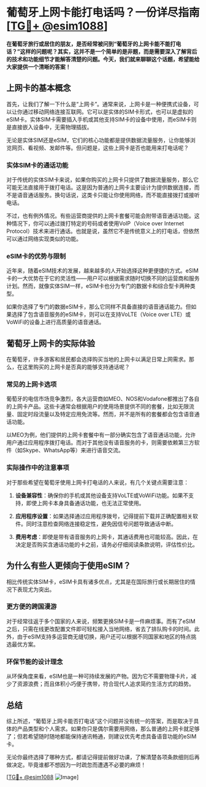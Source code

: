 # 葡萄牙上网卡能打电话吗？一份详尽指南[[TG💪+ @esim1088](https://t.me/s/esim1088)]

**在葡萄牙旅行或居住的朋友，是否经常被问到“葡萄牙的上网卡能不能打电话？”这样的问题呢？其实，这并不是一个简单的是非题，而是需要深入了解背后的技术和功能细节才能解答清楚的问题。今天，我们就来聊聊这个话题，希望能给大家提供一个清晰的答案！**

## 上网卡的基本概念

首先，让我们了解一下什么是“上网卡”。通常来说，上网卡是一种便携式设备，可以让你通过移动网络连接互联网。它可以是实体的SIM卡形式，也可以是虚拟的eSIM卡。实体SIM卡需要插入手机或其他支持SIM卡的设备中使用，而eSIM卡则是直接嵌入设备中，无需物理插拔。

无论是实体SIM还是eSIM，它们的核心功能都是提供数据流量服务，让你能够浏览网页、看视频、发邮件等。但问题是，这些上网卡是否也能用来打电话呢？

### 实体SIM卡的通话功能

对于传统的实体SIM卡来说，如果你购买的上网卡只提供了数据流量服务，那么它可能无法直接用于拨打电话。这是因为普通的上网卡主要设计为提供数据连接，而不是语音通话服务。换句话说，这类卡只能让你使用网络，而不能直接拨打或接听电话。

不过，也有例外情况。有些运营商提供的上网卡套餐可能会附带语音通话功能。这种情况下，你可以通过拨打特定的号码或者使用VoIP（Voice over Internet Protocol）技术来进行通话。也就是说，虽然它不是传统意义上的打电话，但依然可以通过网络实现类似的功能。

### eSIM卡的优势与限制

近年来，随着eSIM技术的发展，越来越多的人开始选择这种更便捷的方式。eSIM卡的一大优势在于它的灵活性——用户可以根据需求随时切换不同的运营商和服务计划。然而，就像实体SIM一样，eSIM卡也分为专门的数据卡和综合型卡两种类型。

如果你选择了专门的数据eSIM卡，那么它同样不具备直接的语音通话能力。但如果选择了包含语音服务的eSIM卡，则可以在支持VoLTE（Voice over LTE）或VoWiFi的设备上进行高质量的语音通话。

## 葡萄牙上网卡的实际体验

在葡萄牙，许多游客和居民都会选择购买当地的上网卡以满足日常上网需求。那么，在这里购买的上网卡是否真的能够支持通话呢？

### 常见的上网卡选项

葡萄牙的电信市场竞争激烈，各大运营商如MEO、NOS和Vodafone都推出了各自的上网卡产品。这些卡通常会根据用户的使用场景提供不同的套餐，比如无限流量、固定时段流量以及特定应用免流等。然而，并不是所有的套餐都会包含语音通话功能。

以MEO为例，他们提供的上网卡套餐中有一部分确实包含了语音通话功能，允许用户通过应用程序拨打电话。而对于其他没有语音服务的卡，则需要依赖第三方软件（如Skype、WhatsApp等）来进行语音交流。

### 实际操作中的注意事项

对于那些希望在葡萄牙使用上网卡打电话的人来说，有几个关键点需要注意：

1. **设备兼容性**：确保你的手机或其他设备支持VoLTE或VoWiFi功能。如果不支持，即使上网卡本身具备通话功能，也无法正常使用。
   
2. **应用程序设置**：如果选择通过应用程序拨号，记得提前下载并正确配置相关软件。同时注意检查网络连接稳定性，避免因信号问题导致通话中断。

3. **费用考虑**：即使是带有语音服务的上网卡，其通话费用也可能较高。因此，在决定是否购买含通话功能的卡之前，请务必仔细阅读条款说明，评估性价比。

## 为什么有些人更倾向于使用eSIM？

相比传统实体SIM卡，eSIM卡具有诸多优点，尤其是在国际旅行或长期居住的情况下表现尤为突出。

### 更方便的跨国漫游

对于经常往返于多个国家的人来说，频繁更换SIM卡是一件麻烦事。而有了eSIM之后，只需在线更改配置文件即可轻松接入当地网络，省去了排队购卡的时间。此外，由于eSIM支持多运营商无缝切换，用户还可以根据不同国家和地区的特点挑选最优方案。

### 环保节能的设计理念

从环保角度来看，eSIM也是一种可持续发展的产物。因为它不需要物理卡片，减少了资源浪费；而且体积小巧便于携带，符合现代人追求简约生活方式的趋势。

## 总结

综上所述，“葡萄牙上网卡能否打电话”这个问题并没有统一的答案，而是取决于具体的产品类型和个人需求。如果你只是偶尔需要用网络，那么普通的上网卡就足够了；但若希望随时随地都能保持通讯畅通，则建议优先考虑具备语音功能的eSIM卡。

无论你最终选择了哪种方式，都请记得提前做好功课，了解清楚各项条款细则后再做决定。毕竟谁都不想因为一时疏忽而遭遇不必要的麻烦！

[[TG💪+ @esim1088](https://t.me/s/esim1088) ![Image](https://i.postimg.cc/4NQfJmqS/Snipaste-2025-05-13-00-14-12.png)]